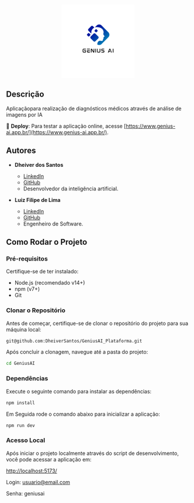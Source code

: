 <p align="center">
  <img src="src/assets/logo.png" alt="Logo do Produto" width="200">
</p>

## Descrição

Aplicaçãopara realização de diagnósticos médicos através de análise de imagens por IA

🔗 **Deploy**: Para testar a aplicação online, acesse [https://www.genius-ai.app.br/](https://www.genius-ai.app.br/).

## Autores

- **Dheiver dos Santos**
  - [LinkedIn](https://www.linkedin.com/in/dheiver-santos/)
  - [GitHub](https://github.com/dheiver)
  - Desenvolvedor da inteligência artificial.

- **Luiz Filipe de Lima**
  - [LinkedIn](https://www.linkedin.com/in/luizfilipelgs/)
  - [GitHub](https://github.com/luizfilipelgs)
  - Engenheiro de Software.

## Como Rodar o Projeto

### Pré-requisitos

Certifique-se de ter instalado:

- Node.js (recomendado v14+)
- npm (v7+)
- Git

### Clonar o Repositório

Antes de começar, certifique-se de clonar o repositório do projeto para sua máquina local:

```bash
git@github.com:DheiverSantos/GeniusAI_Plataforma.git
```

Após concluir a clonagem, navegue até a pasta do projeto:

```bash
cd GeniusAI
```

### Dependências

Execute o seguinte comando para instalar as dependências:

```bash
npm install
```

Em Seguida rode o comando abaixo para inicializar a aplicação:

```bash
npm run dev
```

### Acesso Local

Após iniciar o projeto localmente através do script de desenvolvimento, você pode acessar a aplicação em:

[http://localhost:5173/](http://localhost:5173/)


Login: usuario@email.com

Senha: geniusai
